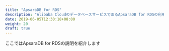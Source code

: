 ```yaml
---
title: "ApsaraDB for RDS"
description: "Alibaba CloudのデータベースサービスであるApsaraDB for RDSの利用方法を紹介します"
date: 2019-06-05T12:30:18+08:00
weight: 20
draft: true
---
```

ここではApsaraDB for RDSの説明を紹介します